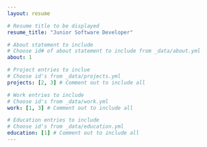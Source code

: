 ```yaml
---
layout: resume

# Resume title to be displayed
resume_title: "Junior Software Developer"

# About statement to include
# Choose id# of about statement to include from _data/about.yml
about: 1

# Project entries to inclue
# Choose id's from _data/projects.yml
projects: [2, 3] # Comment out to include all

# Work entries to include
# Choose id's from _data/work.yml
work: [1, 3] # Comment out to include all

# Education entries to include
# Choose id's from _data/education.yml
education: [1] # Comment out to include all
---
```

